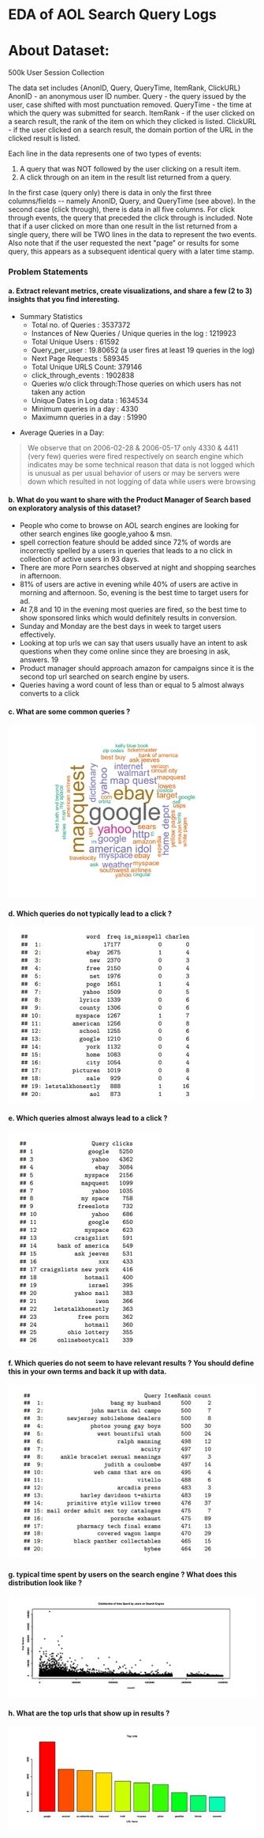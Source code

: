 
# EDA of AOL Search Query Logs


# About Dataset:
500k User Session Collection

The data set includes {AnonID, Query, QueryTime, ItemRank, ClickURL}
AnonID - an anonymous user ID number.
Query  - the query issued by the user, case shifted with most punctuation removed.
QueryTime - the time at which the query was submitted for search.
ItemRank  - if the user clicked on a search result, the rank of the item on which they clicked is listed. 
ClickURL  - if the user clicked on a search result, the domain portion of the URL in the clicked result is listed.

Each line in the data represents one of two types of events:
1. A query that was NOT followed by the user clicking on a result item.
2. A click through on an item in the result list returned from a query.

In the first case (query only) there is data in only the first three columns/fields -- namely AnonID, Query, and QueryTime (see above). 
In the second case (click through), there is data in all five columns.  For click through events, the query that preceded the click through is included.  Note that if a user clicked on more than one result in the list returned from a single query, there will be TWO lines in the data to represent the two events.  Also note that if the user requested the next "page" or results for some query, this appears as a subsequent identical query with a later time stamp.

### Problem Statements
#### a. Extract relevant metrics, create visualizations, and share a few (2 to 3) insights that you find interesting.

- Summary Statistics
   - Total no. of Queries : 3537372
   - Instances of New Queries / Unique queries in the log :  1219923
   - Total Unique Users :  61592
   - Query_per_user : 19.80652 (a user fires at least 19 queries in the log)
   - Next Page Requests :  589345
   - Total Unique URLS Count: 379146 
   - click_through_events : 1902838
   - Queries w/o click through:Those queries on which users has not taken any action
   - Unique Dates in Log data : 1634534
   - Minimum queries in a day : 4330
   - Maximumn queries in a day : 51990

* Average Queries in a Day: 

> We observe that on 2006-02-28 & 2006-05-17 only 4330 & 4411 (very few) queries were fired respectively on search engine
which indicates may be some technical reason that data is not logged which is unusual as per usual behavior
of users or may be servers were down which resulted in not logging of data while users were browsing

#### b. What do you want to share with the Product Manager of Search based on exploratory analysis of this dataset?
- People who come to browse on AOL search engines are looking for other search engines like google,yahoo
& msn.
- spell correction feature should be added since 72% of words are incorrectly spelled by a users in queries
that leads to a no click in collection of active users in 93 days.
- There are more Porn searches observed at night and shopping searches in afternoon.
- 81% of users are active in evening while 40% of users are active in morning and afternoon. So, evening
is the best time to target users for ad.
- At 7,8 and 10 in the evening most queries are fired, so the best time to show sponsored links which
would definitely results in conversion.
- Sunday and Monday are the best days in week to target users effectively.
- Looking at top urls we can say that users usually have an intent to ask questions when they come
online since they are broesing in ask, answers.
19
- Product manager should approach amazon for campaigns since it is the second top url searched on
search engine by users.
- Queries having a word count of less than or equal to 5 almost always converts to a click


#### c. What are some common queries ?
   ![common_queries_word_cloud ](aol_visualization/common_queries_word_cloud.PNG)
#### d. Which queries do not typically lead to a click ?
   ![Queries do not typically lead to a click  ](aol_visualization/no_click.PNG)
#### e. Which queries almost always lead to a click ?
   ![Queries which always lead to click ](aol_visualization/clicks.PNG)
      
#### f. Which queries do not seem to have relevant results ? You should define this in your own terms and back it up with data.
   ![Queries which do not seem to have relevant results ](aol_visualization/top_queries_no_relevant_results.PNG)

#### g. typical time spent by users on the search engine ? What does this distribution look like ?
   ![distribution of time spent by users ](aol_visualization/distibution_time_spent.PNG)

#### h. What are the top urls that show up in results ?
   ![top urls ](aol_visualization/top_urls.PNG)


